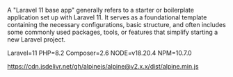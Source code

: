 A "Laravel 11 base app" generally refers to a starter or boilerplate application set up with Laravel 11. It serves as a foundational template containing the necessary configurations, basic structure, and often includes some commonly used packages, tools, or features that simplify starting a new Laravel project.

Laravel=11
PHP=8.2
Composer=2.6
NODE=v18.20.4
NPM=10.7.0

https://cdn.jsdelivr.net/gh/alpinejs/alpine@v2.x.x/dist/alpine.min.js

